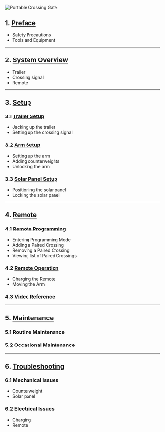 ![Portable Crossing Gate](assets/Gate_Aicher_rev2.jpg)

## 1. [Preface](crossing_preface.md)
* Safety Precautions
* Tools and Equipment

---

## 2. [System Overview](crossing_overview.md)
* Trailer
* Crossing signal
* Remote

---

## 3. [Setup](crossing_setup.md)

### 3.1 [Trailer Setup](crossing_setup.md#trailer-setup)
* Jacking up the trailer
* Setting up the crossing signal
### 3.2 [Arm Setup](crossing_setup.md#arm-setup)
* Setting up the arm
* Adding counterweights
* Unlocking the arm
### 3.3 [Solar Panel Setup](crossing_setup.md###solar-panel-setup)
* Positioning the solar panel
* Locking the solar panel

---

## 4. [Remote](crossing_remote.md)

### 4.1 [Remote Programming](crossing_remote.md#remote-programming)
* Entering Programming Mode
* Adding a Paired Crossing
* Removing a Paired Crossing
* Viewing list of Paired Crossings

### 4.2 [Remote Operation](crossing_remote.md#remote-operation)
* Charging the Remote
* Moving the Arm

### 4.3 [Video Reference](crossing_remote.md#video-reference)

---

## 5. [Maintenance](crossing_maintenance.md)

### 5.1 Routine Maintenance

### 5.2 Occasional Maintenance

---
	
## 6. [Troubleshooting](crossing_troubleshooting.md)

### 6.1 Mechanical Issues
* Counterweight
* Solar panel

### 6.2 Electrical Issues
* Charging
* Remote
